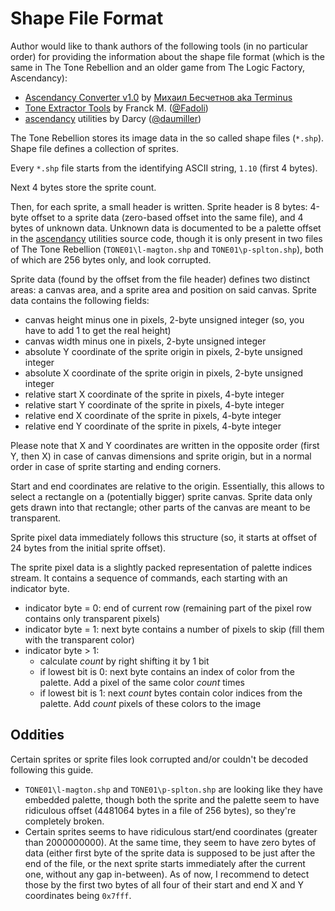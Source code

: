 ﻿Shape File Format
=================

Author would like to thank authors of the following tools (in no particular order) for providing the information about the shape file format (which is the same in The Tone Rebellion and an older game from The Logic Factory, Ascendancy):

- [Ascendancy Converter v1.0][ascendancy-converter] by [Михаил Бесчетнов aka Terminus][extractor.ru]
- [Tone Extractor Tools][fadoli.tone-rebellion-extractor] by Franck M. ([@Fadoli][fadoli])
- [ascendancy][daumiller.ascendancy] utilities by Darcy ([@daumiller][daumiller])

The Tone Rebellion stores its image data in the so called shape files (`*.shp`). Shape file defines a collection of sprites.

Every `*.shp` file starts from the identifying ASCII string, `1.10` (first 4 bytes).

Next 4 bytes store the sprite count.

Then, for each sprite, a small header is written. Sprite header is 8 bytes: 4-byte offset to a sprite data (zero-based offset into the same file), and 4 bytes of unknown data. Unknown data is documented to be a palette offset in the [ascendancy][daumiller.ascendancy] utilities source code, though it is only present in two files of The Tone Rebellion (`TONE01\l-magton.shp` and `TONE01\p-splton.shp`), both of which are 256 bytes only, and look corrupted.

Sprite data (found by the offset from the file header) defines two distinct areas: a canvas area, and a sprite area and position on said canvas. Sprite data contains the following fields:

- canvas height minus one in pixels, 2-byte unsigned integer (so, you have to add 1 to get the real height)
- canvas width minus one in pixels, 2-byte unsigned integer
- absolute Y coordinate of the sprite origin in pixels, 2-byte unsigned integer
- absolute X coordinate of the sprite origin in pixels, 2-byte unsigned integer
- relative start X coordinate of the sprite in pixels, 4-byte integer
- relative start Y coordinate of the sprite in pixels, 4-byte integer
- relative end X coordinate of the sprite in pixels, 4-byte integer
- relative end Y coordinate of the sprite in pixels, 4-byte integer

Please note that X and Y coordinates are written in the opposite order (first Y, then X) in case of canvas dimensions and sprite origin, but in a normal order in case of sprite starting and ending corners.

Start and end coordinates are relative to the origin. Essentially, this allows to select a rectangle on a (potentially bigger) sprite canvas. Sprite data only gets drawn into that rectangle; other parts of the canvas are meant to be transparent.

Sprite pixel data immediately follows this structure (so, it starts at offset of 24 bytes from the initial sprite offset).

The sprite pixel data is a slightly packed representation of palette indices stream. It contains a sequence of commands, each starting with an indicator byte.

- indicator byte = 0: end of current row (remaining part of the pixel row contains only transparent pixels)
- indicator byte = 1: next byte contains a number of pixels to skip (fill them with the transparent color)
- indicator byte > 1:
    - calculate _count_ by right shifting it by 1 bit
    - if lowest bit is 0: next byte contains an index of color from the palette. Add a pixel of the same color _count_ times
    - if lowest bit is 1: next _count_ bytes contain color indices from the palette. Add _count_ pixels of these colors to the image

## Oddities

Certain sprites or sprite files look corrupted and/or couldn't be decoded following this guide.

- `TONE01\l-magton.shp` and `TONE01\p-splton.shp` are looking like they have embedded palette, though both the sprite and the palette seem to have ridiculous offset (4481064 bytes in a file of 256 bytes), so they're completely broken.
- Certain sprites seems to have ridiculous start/end coordinates (greater than 2000000000). At the same time, they seem to have zero bytes of data (either first byte of the sprite data is supposed to be just after the end of the file, or the next sprite starts immediately after the current one, without any gap in-between). As of now, I recommend to detect those by the first two bytes of all four of their start and end X and Y coordinates being `0x7fff`.

[ascendancy-converter]: https://www.extractor.ru/files/051b8c7c6155fef1460fab189f7edb68/
[daumiller.ascendancy]: https://github.com/daumiller/ascendancy
[daumiller]: https://github.com/daumiller
[extractor.ru]: http://www.extractor.ru/
[fadoli.tone-rebellion-extractor]: https://github.com/Fadoli/Tone-rebellion-extractor
[fadoli]: https://github.com/Fadoli
